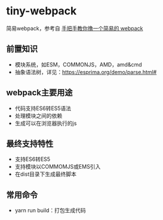 # tiny-webpack
简易webpack，参考自 [手把手教你撸一个简易的 webpack](https://juejin.cn/post/6844903617971879949)

## 前置知识
- 模块系统，如ESM，COMMONJS，AMD，amd&cmd
- 抽象语法树，详见：https://esprima.org/demo/parse.html#

## webpack主要用途
- 代码支持ES6转ES5语法 
- 处理模块之间的依赖
- 生成可以在浏览器执行的js

## 最终支持特性
- 支持ES6转ES5
- 支持模块以COMMOMJS或EMS引入
- 在dist目录下生成最终脚本

## 常用命令
- yarn run build：打包生成代码
